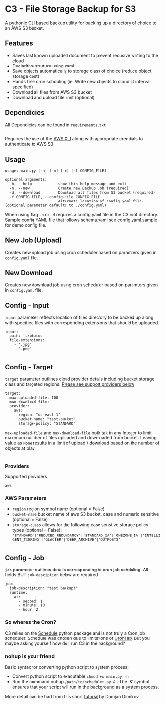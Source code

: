 # C3 - File Storage Backup for S3
A pythonic CLI based backup utility for backing up a directory of choice to an AWS S3 bucket.

## Features
- Saves last known uploaded document to prevent recusive writing to the cloud
- Declaritive struture using yaml
- Save objects automatically to storage class of choice (reduce object storage cost)
- Hands free cron schduling (ie. Write new objects to cloud at interval specified)
- Download all files from AWS S3 bucket
- Download and upload file limit (optional)

## Dependicies
All Dependicies can be found in ``` requirements.txt ```
##
Requires the use of the [AWS CLI](https://docs.aws.amazon.com/cli/) along with appropriate crendials to authenticate to AWS S3

## Usage
```
usage: main.py [-h] [-n] [-d] [-f CONFIG_FILE]

optional arguments:
  -h, --help            show this help message and exit
  -n, --new             Create new Backup Job (required)
  -d, --download        Download all files from S3 bucket (required)
  -f CONFIG_FILE, --config-file CONFIG_FILE
                        Alternate location of config.yaml file. (optional parameter defaults to ./config.yaml)
```
When using flag ``` -n ```  or ``` -d ``` requires a config.yaml file in the C3 root directory. Sample config YAML file that follows schema.yaml see config.yaml.sample for demo config file.

## New Job (Upload)
Creates new upload job using cron scheduler based on paramters given in ``` config.yaml ``` file.

## New Download
Creates new download job using cron scheduler based on paramters given in ``` config.yaml ``` file.

## Config - Input
```input``` parameter reflects location of files directory to be backed up along with specified files with corresponding extensions that should be uploaded.
```
input:
  path: "./photos"
  file-extensions:
    - '.jpg'
    - '.png'
```
#
## Config - Target
``` target ``` parameter outlines cloud provider details including bucket storage class and targeted regions.
[Please see support providers below](##Providers)
```
target:
  max-uploaded-file: 100
  max-download-file:
  provider:
    aws:
      region: "us-east-1"
      bucket-name: "test-bucket"
      storage-policy: "STANDARD"
```
``` max-uploaded-file ``` and ``` max-download-file ``` both tak in any Integer to limit maximum number of files uploaded and downloaded from bucket. Leaving value as ``` None ``` results in a limit of upload / download based on the number of objects at play.
#

### Providers
Supported providers
``` 
aws
 ```
 ### AWS Parameters
-  ``` region ``` region symbol name (optional = False)
-  ``` bucket-name ``` bucket name of aws S3 bucket, case and numeric sensitive (optional = False)
- ``` storage-class ``` allows for the following case senstive storage policy types (optional = False); ``` 'STANDARD'|'REDUCED_REDUNDANCY'|'STANDARD_IA'|'ONEZONE_IA'|'INTELLIGENT_TIERING'|'GLACIER'|'DEEP_ARCHIVE'|'OUTPOSTS' ```
#
## Config - Job
``` job ``` parameter outlines details corresponding to cron job schduling. All fields BUT ```job-desciption``` below are required
```
job:
  job-description: "test backup!"
  runtime:
    at:
      - second: 1
      - minute: 10
      - hour: 2
```

### So wheres the Cron?
C3 relies on the [Schedule](https://pypi.org/project/schedule/) python package and is not truly a Cron job scheduler. Schedule was chosen due to limitations of [CronTab](https://pypi.org/project/python-crontab/). But you maybe asking yourself how do I run C3 in the background?
### nohup is your friend
Basic syntax for converting python script to system process;
- Convert python script to exacutable ``` chmod +x main.py -n ```
- Run the command nohup ``` /path/to/scheduler.py & ``` . The '&' symbol ensures that your script will run in the background as a system process.

More detail can be had from this short [tutorial](https://dev.to/damjand/python-scheduler-a-cron-job-replacement-54ep) by Damjan Dimitrov



